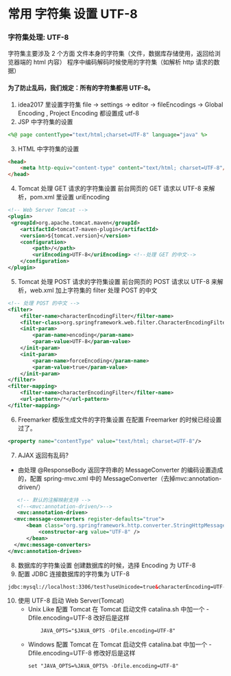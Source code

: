 # 常用 字符集 设置 UTF-8

### 字符集处理: UTF-8
字符集主要涉及 2 个方面
文件本身的字符集（文件，数据库存储使用，返回给浏览器端的 html 内容）
程序中编码解码时候使用的字符集（如解析 http 请求的数据）
#### 为了防止乱码，我们规定：所有的字符集都用 UTF-8。

1. idea2017 里设置字符集
	file -> settings -> editor -> fileEncodings -> Global Encoding , Project Encoding 都设置成 utf-8
2. JSP 中字符集的设置
``` jsp
<%@ page contentType="text/html;charset=UTF-8" language="java" %>
```
3. HTML 中字符集的设置
``` html
<head>
    <meta http-equiv="content-type" content="text/html; charset=UTF-8"/>
</head>
```
4. Tomcat 处理 GET 请求的字符集设置
前台网页的 GET 请求以 UTF-8 来解析，pom.xml 里设置 uriEncoding
``` xml
<!-- Web Server Tomcat -->
<plugin>
 <groupId>org.apache.tomcat.maven</groupId>
    <artifactId>tomcat7-maven-plugin</artifactId>
    <version>${tomcat.version}</version>
    <configuration>
        <path>/</path>
        <uriEncoding>UTF-8</uriEncoding> <!--处理 GET 的中文-->
    </configuration>
</plugin>
```
5. Tomcat 处理 POST 请求的字符集设置
前台网页的 POST 请求以 UTF-8 来解析，web.xml 加上字符集的 filter 处理 POST 的中文
``` xml
<!-- 处理 POST 的中文 -->
<filter>
    <filter-name>characterEncodingFilter</filter-name>
    <filter-class>org.springframework.web.filter.CharacterEncodingFilter</filter-class>
    <init-param>
        <param-name>encoding</param-name>
        <param-value>UTF-8</param-value>
    </init-param>
    <init-param>
        <param-name>forceEncoding</param-name>
        <param-value>true</param-value>
    </init-param>
</filter>
<filter-mapping>
    <filter-name>characterEncodingFilter</filter-name>
    <url-pattern>/*</url-pattern>
</filter-mapping>
```

6. Freemarker 模版生成文件的字符集设置
在配置 Freemarker 的时候已经设置过了。
``` xml
<property name="contentType" value="text/html; charset=UTF-8"/>
```
7. AJAX 返回有乱码?
 * 由处理 @ResponseBody 返回字符串的 MessageConverter 的编码设置造成的，配置 spring-mvc.xml 中的 MessageConverter（去掉mvc:annotation-driven/）
 ``` xml
    <!-- 默认的注解映射支持 -->
    <!--<mvc:annotation-driven/>-->
	<mvc:annotation-driven>
   <mvc:message-converters register-defaults="true">
       <bean class="org.springframework.http.converter.StringHttpMessageConverter">
           <constructor-arg value="UTF-8" />
       </bean>
   </mvc:message-converters>
</mvc:annotation-driven>
 ```
8. 数据库的字符集设置
创建数据库的时候，选择 Encoding 为 UTF-8
9. 配置 JDBC 连接数据库的字符集为 UTF-8
``` xml
jdbc:mysql://localhost:3306/test?useUnicode=true&characterEncoding=UTF-8
```
10. 使用 UTF-8 启动 Web Server(Tomcat)
	* Unix Like 配置 Tomcat
		在 Tomcat 启动文件 catalina.sh 中加一个 -Dfile.encoding=UTF-8
		改好后是这样
		```
			JAVA_OPTS="$JAVA_OPTS -Dfile.encoding=UTF-8"
		```
	* Windows 配置 Tomcat
		在 Tomcat 启动文件 catalina.bat 中加一个 -Dfile.encoding=UTF-8
		修改好后是这样
		```
		set "JAVA_OPTS=%JAVA_OPTS% -Dfile.encoding=UTF-8"
		```